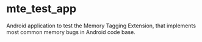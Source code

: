 # mte_test_app
Android application to test the Memory Tagging Extension, that implements most common memory bugs in Android code base.
